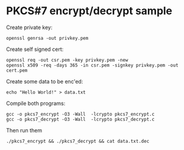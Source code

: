 PKCS#7 encrypt/decrypt sample
=============================

Create private key:

    openssl genrsa -out privkey.pem

Create self signed cert:

    openssl req -out csr.pem -key privkey.pem -new
    openssl x509 -req -days 365 -in csr.pem -signkey privkey.pem -out cert.pem

Create some data to be enc'ed:

    echo "Hello World!" > data.txt

Compile both programs:

    gcc -o pkcs7_encrypt -O3 -Wall  -lcrypto pkcs7_encrypt.c
    gcc -o pkcs7_decrypt -O3 -Wall  -lcrypto pkcs7_decrypt.c

Then run them

    ./pkcs7_encrypt && ./pkcs7_decrypt && cat data.txt.dec
